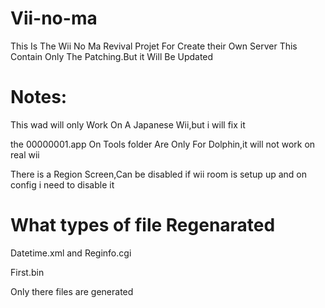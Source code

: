 # Vii-no-ma

This Is The Wii No Ma Revival Projet For Create their Own Server
This Contain Only The Patching.But it Will Be Updated

# Notes:

This wad will only Work On A Japanese Wii,but i will fix it

the 00000001.app On Tools folder Are Only For Dolphin,it will not work on real wii

There is a Region Screen,Can be disabled if wii room is setup up and on config i need to disable it



# What types of file Regenarated

Datetime.xml and Reginfo.cgi

First.bin

Only there files are generated
